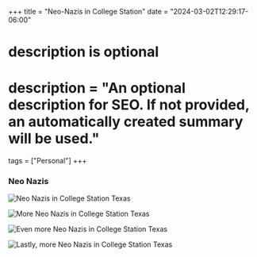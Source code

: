 +++
title = "Neo-Nazis in College Station"
date = "2024-03-02T12:29:17-06:00"

#
# description is optional
#
# description = "An optional description for SEO. If not provided, an automatically created summary will be used."

tags = ["Personal"]
+++

### Neo Nazis

![Neo Nazis in College Station Texas](/posts/college-station-nazis/college_station_nazi1.jpg "San Juan Mountains")


![More Neo Nazis in College Station Texas](/posts/college-station-nazis/College_Station_Nazi2.jpg "San Juan Mountains")


![Even more Neo Nazis in College Station Texas](/posts/college-station-nazis/college_station_nazi3.jpg "San Juan Mountains")


![Lastly, more Neo Nazis in College Station Texas](/posts/college-station-nazis/college_station_nazi4.jpg "San Juan Mountains")
